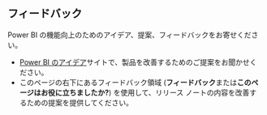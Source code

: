 ## <a name="tell-us-what-you-think"></a>フィードバック
Power BI の機能向上のためのアイデア、提案、フィードバックをお寄せください。
- [Power BI のアイデア](https://ideas.powerbi.com/forums/265200-power-bi-ideas/filters/top?category_id=91861)サイトで、製品を改善するためのご提案をお聞かせください。
- このページの右下にあるフィードバック領域 (**フィードバック**または**このページはお役に立ちましたか?**) を使用して、リリース ノートの内容を改善するための提案を提供してください。 